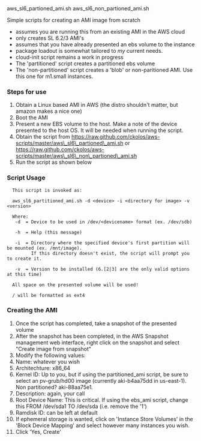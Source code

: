 ### 
aws\_sl6\_partioned\_ami.sh
aws\_sl6\_non\_partioned\_ami.sh

Simple scripts for creating an AMI image from scratch
* assumes you are running this from an existing AMI in the AWS cloud  
* only creates SL 6.2/3 AMI's  
* assumes that you have already presented an ebs volume to the instance  
* package loadout is somewhat tailored to *my* current needs.  
* cloud-init script remains a work in progress
* The 'partitioned' script creates a partitioned ebs volume
* The 'non-partitioned' script creates a 'blob' or non-paritioned AMI. Use this one for m1.small instances.

### Steps for use

1. Obtain a Linux based AMI in AWS (the distro shouldn't matter, but amazon makes a nice one)
2. Boot the AMI
3. Present a new EBS volume to the host. Make a note of the device presented to the host OS. It will be needed when running the script.
4. Obtain the script from https://raw.github.com/ckolos/aws-scripts/master/aws\_sl6\_partioned\_ami.sh or  https://raw.github.com/ckolos/aws-scripts/master/aws\_sl6\_non\_partioned\_ami.sh
5. Run the script as shown below 

### Script Usage

      This script is invoked as: 
      
      aws_sl6_partitioned_ami.sh -d <device> -i <directory for image> -v <version>
      
      Where:
       -d  = Device to be used in /dev/<devicename> format (ex. /dev/sdb)

       -h  = Help (this message)

       -i  = Directory where the specified device's first partition will be mounted (ex. /mnt/image).
             If this directory doesn't exist, the script will prompt you to create it.

       -v  = Version to be installed (6.[2|3] are the only valid options at this time)

      All space on the presented volume will be used!
      
      / will be formatted as ext4

### Creating the AMI
1. Once the script has completed, take a snapshot of the presented volume
2. After the snapshot has been completed, in the AWS Snapshot management web interface, right click on the snapshot and select "Create image from snapshot"
3. Modify the following values:
  1. Name: whatever you wish
  2. Architechture: x86\_64
  3. Kernel ID: Up to you, but if using the partitioned\_ami script, be sure to select an pv-grub/hd00 image (currently aki-b4aa75dd in us-east-1). Non partitioned? aki-88aa75e1.
  4. Description: again, your call
  5. Root Device Name: This is critical. If using the ebs\_ami script, change this FROM /dev/sda1 TO /dev/sda (i.e. remove the '1')
  6. Ramdisk ID: can be left at default
  7. If ephemeral storage is wanted, click on 'Instance Store Volumes' in the 'Block Device Mapping' and select however many instances you wish.
4. Click 'Yes, Create'

